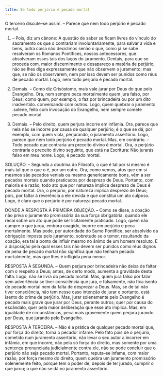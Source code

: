 ```yaml
---
title: Se todo perjúrio é pecado mortal
---
```


O terceiro discute–se assim. – Parece que nem todo perjúrio é pecado mortal.  

1. – Pois, diz um cânone: A questão de saber se ficam livres do vínculo do sacramento os que o contrariam involuntariamente, para salvar a vida e bens, outra coisa não decidimos senão o que, como já se sabe resolveram os Romanos Pontífices, nossos antecessores, que absolveram esses tais dos laços do juramento. Dentais, para que se proceda com. maior discernimento e desapareço a matéria de perjúrio, não se lhes diga expressamente que não observem o juramento; mas que, se não os observarem, nem por isso devem ser punidos como réus de pecado mortal. Logo, nem todo perjúrio é pecado mortal.  

2. Demais. – Como diz Crisóstomo, mais vale jurar por Deus do que pelo Evangelho. Ora, nem sempre peca mortalmente quem jura falso, por Deus; como quem, por exemplo, o faz por brincadeira ou por um dito inadvertido. conversando com outros. Logo, quem quebrar o juramento .solene, feito com invocação do Evangelho, nem sempre comete pecado mortal.  

3. Demais. – Pelo direito, quem perjura incorre em infâmia. Ora, parece que nela não se incorre por causa de qualquer perjúrio; é o que se dá, por exemplo, com quem viola, perjurando, o juramento assertório. Logo, parece que nem todo perjúrio é pecado mortal.  Mas, em contrário. – Todo pecado que contraria um preceito divino é mortal. Ora, o perjúrio contraria o preceito divino seguinte, que está na Escritura: Não jurarás falso em meu nome. Logo, é pecado mortal.  

SOLUÇÃO. – Segundo a doutrina do Filósofo, o que é tal por si mesmo é mais tal que o que o é, por um outro. Ora, como vemos, atos que em si mesmos são pecados veniais ou mesmo genericamente bons, vêm a ser pecados mortais quando praticados por desprezo de Deus. Portanto, com maioria ele razão, todo ato que por natureza implica desprezo de Deus é pecado mortal. Ora, o perjúrio, por natureza implica desprezo de Deus; pois, por faltar à reverência a ele devida é que constitui um ato culposo. Logo, é claro que o perjúrio é por natureza pecado mortal.  

DONDE A RESPOSTA À PRIMEIRA OBJEÇÃO. – Como se disse, a coação não priva o juramento promissória da sua força obrigatória, quando ele recai sobre um ato que pode ser licitamente praticado. Logo, quem não cumpre o que jurou, embora coagido, incorre em perjúrio e peca mortalmente. Mas pode, por autoridade do Sumo Pontífice, ser absolvido da obrigação imposta pelo juramento, sobretudo se o temor, resultando da coação, era tal a ponto de influir mesmo no ânimo de um homem resoluto, E a disposição pela qual esses tais não devem ser punidos como réus dignos de pena de pecado mortal não significa que não tenham pecado mortalmente, mas que lhes é infligida pena menor.  

RESPOSTA À SEGUNDA. – Quem perjura por brincadeira não deixa de faltar com o respeito a Deus; antes, de certo modo, aumenta a gravidade desta falta. Logo, não se livra do pecado mortal. Mas, quem jura falso por falar sem advertência se tiver consciência que jura, e falsamente, não fica isento de pecado mortal nem da falta de desprezar a Deus. Mas, se de tal não tiver consciência, não tem nesse caso intenção de jurar e portanto, está isento do crime de perjúrio. Mas, jurar solenemente pelo Evangelho é pecado mais grave que jurar por Deus, perante outros; quer por causa do escândalo, quer pela maior deliberação que esse ato implica. Mas, em igualdade de circunstâncias, peca mais gravemente quem perjura jurando por Deus, que jurando pelo Evangelho.  

RESPOSTA À TERCEIRA. – Não é a prática de qualquer pecado mortal que, por força do direito, torna o pecador infame. Pelo fato pois de o perjúrio, cometido num juramento assertório, não levar o seu autor a incorrer em infâmia, em que incorre, não pela só força do direito, mas somente por uma sentença pronunciada judicialmente contra ele, não se pode concluir que o perjúrio não seja pecado mortal. Portanto, reputa–se infame, com maior razão, por força mesmo do direito, quem quebra um juramento promissório solenemente feito, porque tem o poder de, depois de ter jurado, cumprir o que jurou; o que não se dá no juramento assertório.